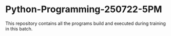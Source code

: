 # Python-Programming-250722-5PM
This repository contains all the programs build and executed during training in this batch.
